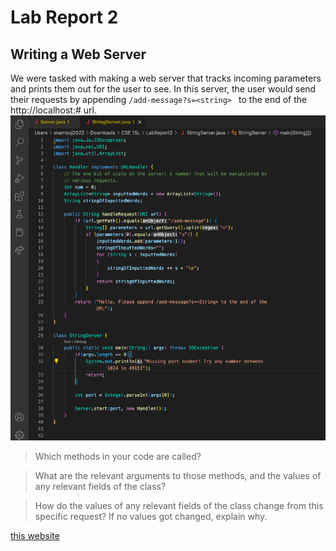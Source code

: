 # Lab Report 2

## Writing a Web Server

We were tasked with making a web server that tracks incoming parameters and prints them out for the user to see. In this server, the user would send their requests by appending `/add-message?s=<string> ` to the end of the http://localhost:# url. 
![Image](images/String_Server_Code.png)

> Which methods in your code are called?


> What are the relevant arguments to those methods, and the values of any relevant fields of the class?


> How do the values of any relevant fields of the class change from this specific request? If no values got changed, explain why.




[this website]( https://code.visualstudio.com/docs/setup/mac )
